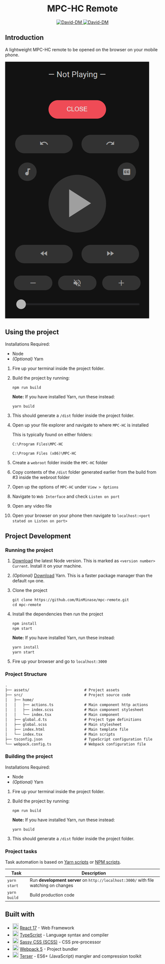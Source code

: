 <h1 align="center"> MPC-HC Remote </h1>

<p align="center">
    <a href="https://david-dm.org/RinMinase/mpc-remote">
        <img alt="David-DM" src="https://img.shields.io/david/RinMinase/mpc-remote?style=for-the-badge">
    </a>
    <a href="https://david-dm.org/RinMinase/mpc-remote">
        <img alt="David-DM" src="https://img.shields.io/david/dev/RinMinase/mpc-remote?label=dev%20dependencies&style=for-the-badge">
    </a>
</p>

## Introduction
A lightweight MPC-HC remote to be opened on the browser on your mobile phone.

![UI Image](https://github.com/RinMinase/mpc-remote/blob/main/.github/UI.png?raw=true)

## Using the project

Installations Required:
- Node
- _(Optional)_ Yarn

1. Fire up your terminal inside the project folder.

2. Build the project by running:

    ```
    npm run build
    ```

    **Note:** If you have installed Yarn, run these instead:

    ```
    yarn build
    ```

3. This should generate a `/dist` folder inside the project folder.

4. Open up your file explorer and navigate to where `MPC-HC` is installed

    This is typically found on either folders:

    ```
    C:\Program Files\MPC-HC
    ```

    ```
    C:\Program Files (x86)\MPC-HC
    ```

5. Create a `webroot` folder inside the `MPC-HC` folder

6. Copy contents of the `/dist` folder generated earlier from the build from #3 inside the webroot folder

7. Open up the options of `MPC-HC` under `View > Options`

8. Navigate to `Web Interface` and check `Listen on port`

9. Open any video file

10. Open your browser on your phone then navigate to `localhost:<port stated on Listen on port>`

## Project Development

### Running the project
1. [Download](https://nodejs.org/en/) the latest Node version. This is marked as `<version number> Current`. Install it on your machine.

2. _(Optional)_ [Download](https://yarnpkg.com/latest.msi) Yarn. This is a faster package manager than the default `npm` one.

3. Clone the project

    ```
    git clone https://github.com/RinMinase/mpc-remote.git
    cd mpc-remote
    ```

4. Install the dependencies then run the project

    ```
    npm install
    npm start
    ```

    **Note:** If you have installed Yarn, run these instead:

    ```
    yarn install
    yarn start
    ```

5. Fire up your browser and go to `localhost:3000`


### Project Structure
    .
    ├── assets/                         # Project assets
    ├── src/                            # Project source code
    │   ├── home/
    │   │   ├── actions.ts              # Main component http actions
    │   │   ├── index.scss              # Main component stylesheet
    │   │   └── index.tsx               # Main component
    │   ├── global.d.ts                 # Project type definitions
    │   ├── global.scss                 # Main stylesheet
    │   ├── index.html                  # Main template file
    │   └── index.tsx                   # Main scripts
    ├── tsconfig.json                   # TypeScript configuration file
    └── webpack.config.ts               # Webpack configuration file


### Building the project
Installations Required:
- Node
- _(Optional)_ Yarn

1. Fire up your terminal inside the project folder.

2. Build the project by running:

    ```
    npm run build
    ```

    **Note:** If you have installed Yarn, run these instead:

    ```
    yarn build
    ```

3. This should generate a `/dist` folder inside the project folder.


### Project tasks

Task automation is based on [Yarn scripts](https://yarnpkg.com/lang/en/docs/cli/run/) or [NPM scripts](https://docs.npmjs.com/misc/scripts).

| Task                | Description                                                                            |
| ------------------- | -------------------------------------------------------------------------------------- |
| `yarn start`        | Run **development server** on `http://localhost:3000/` with file watching on changes   |
| `yarn build`        | Build production code                                                                  |


## Built with
* <img width=20 height=20 src="https://reactjs.org/favicon.ico"> [React 17](https://reactjs.org/) - Web Framework
* <img width=20 height=20 src="https://www.typescriptlang.org/favicon-32x32.png"> [TypeScript](https://www.typescriptlang.org/) - Language syntax and compiler
* <img width=20 height=20 src="https://sass-lang.com/favicon.ico"> [Sassy CSS (SCSS)](https://sass-lang.com/) - CSS pre-processor
* <img width=20 height=20 src="https://webpack.js.org/icon_192x192.png"> [Webpack 5](https://webpack.js.org/) - Project bundler
* <img width=20 height=20 src="https://terser.org/img/terser-square-logo.png"> [Terser](https://terser.org/) - ES6+ (JavaScript) mangler and compression toolkit
